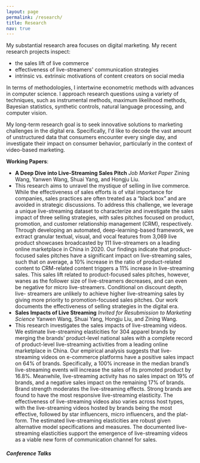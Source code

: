 ```yaml
---
layout: page
permalink: /research/
title: Research
nav: true
---
```

My substantial research area focuses on digital marketing. My recent research projects inspect:
- the sales lift of live commerce
- effectiveness of live-streamers' communication strategies
- intrinsic vs. extrinsic motivations of content creators on social media

In terms of methodologies, I intertwine econometric methods with advances in computer science. I approach research questions using a variety of techniques, such as instrumental methods, maximum likelihood methods, Bayesian statistics, synthetic controls, natural language processing, and computer vision.

My long-term research goal is to seek innovative solutions to marketing challenges in the digital era. Specifically, I'd like to decode the vast amount of unstructured data that consumers encounter every single day, and investigate their impact on consumer behavior, particularly in the context of video-based marketing.

**Working Papers**:
- **A Deep Dive into Live-Streaming Sales Pitch** *Job Market Paper* Zining Wang, Yanwen Wang, Shuai Yang, and Hongju Liu.
 - This research aims to unravel the mystique of selling in live commerce. While the effectiveness of sales efforts is of vital importance for companies, sales practices are often treated as a “black box” and are avoided in strategic discussions. To address this challenge, we leverage a unique live-streaming dataset to characterize and investigate the sales impact of three selling strategies, with sales pitches focused on product, promotion, and customer relationship management (CRM), respectively. Through developing an automated, deep-learning-based framework, we extract granular textual, visual, and vocal features from 3,069 live product showcases broadcasted by 111 live-streamers on a leading online marketplace in China in 2020. Our findings indicate that product-focused sales pitches have a significant impact on live-streaming sales, such that on average, a 10% increase in the ratio of product-related content to CRM-related content triggers a 11% increase in live-streaming sales. This sales lift related to product-focused sales pitches, however, wanes as the follower size of live-streamers decreases, and can even be negative for micro live-streamers. Conditional on discount depth, live- streamers are unlikely to achieve higher live-streaming sales by giving more priority to promotion-focused sales pitches. Our work documents the effectiveness of selling strategies in the digital era.
- **Sales Impacts of Live Streaming** *Invited for Resubmission to Marketing Science* Yanwen Wang, Shuai Yang, Hongju Liu, and Zining Wang.
 - This research investigates the sales impacts of live-streaming videos. We estimate live-streaming elasticities for 304 apparel brands by merging the brands’ product-level national sales with a complete record of product-level live-streaming activities from a leading online marketplace in China. Our empirical analysis suggests that live-streaming videos on e-commerce platforms have a positive sales impact on 64% of brands. Specifically, a 100% increase in the median brand’s live-streaming events will increase the sales of its promoted product by 16.8%. Meanwhile, live-streaming activity has no sales impact on 19% of brands, and a negative sales impact on the remaining 17% of brands. Brand strength moderates the live-streaming effects. Strong brands are found to have the most responsive live-streaming elasticity. The effectiveness of live-streaming videos also varies across host types, with the live-streaming videos hosted by brands being the most effective, followed by star influencers, micro influencers, and the plat- form. The estimated live-streaming elasticities are robust given alternative model specifications and measures. The documented live-streaming elasticities support the emergence of live-streaming videos as a viable new form of communication channel for sales.

##### Conference Talks
